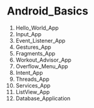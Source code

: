 # Android_Basics

1.  Hello_World_App
2.  Input_App
3.  Event_Listener_App
4.  Gestures_App
5.  Fragments_App
6.  Workout_Advisor_App
7.  Overflow_Menu_App
8.  Intent_App
9.  Threads_App
10. Services_App
11. ListView_App
12. Database_Application
